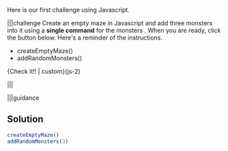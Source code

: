 Here is our first challenge using Javascript.

|||challenge
Create an empty maze in Javascript and add three monsters into it using a **single command** for the monsters . When you are ready, click the button below. Here's a reminder of the instructions.

- createEmptyMaze()
- addRandomMonsters()

{Check it!! | custom}(js-2)

|||

|||guidance
## Solution

```javascript
createEmptyMaze()
addRandomMonsters(3)
```
